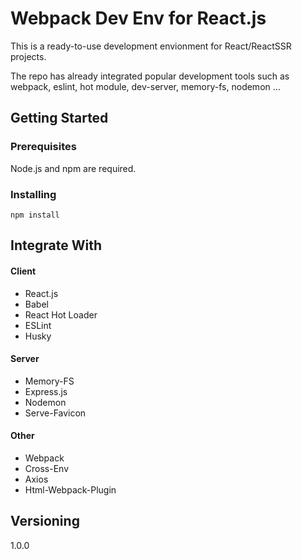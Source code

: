 # Webpack Dev Env for React.js

This is a ready-to-use development envionment for React/ReactSSR projects.

The repo has already integrated popular development tools such as webpack, eslint, hot module, dev-server, memory-fs, nodemon ...

## Getting Started


### Prerequisites

Node.js and npm are required.

### Installing

```
npm install
```

## Integrate With

#### Client
* React.js
* Babel
* React Hot Loader
* ESLint
* Husky

#### Server
* Memory-FS
* Express.js
* Nodemon
* Serve-Favicon

#### Other
* Webpack
* Cross-Env
* Axios
* Html-Webpack-Plugin

## Versioning
1.0.0
